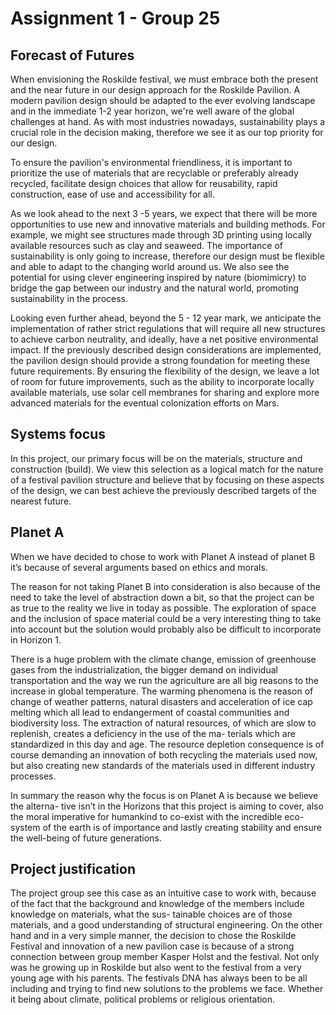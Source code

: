 # Assignment 1 - Group 25

## Forecast of Futures

When envisioning the Roskilde festival, we must embrace both the present and the near future in our design approach for the Roskilde Pavilion. 
A modern pavilion design should be adapted to the ever evolving landscape and in the immediate 1-2 year horizon, we're well aware of the global 
challenges at hand. As with most industries nowadays, sustainability plays a crucial role in the decision making, therefore we see it as our top 
priority for our design.

To ensure the pavilion's environmental friendliness, it is important to prioritize the use of materials that are recyclable or preferably already 
recycled, facilitate design choices that allow for reusability, rapid construction, ease of use and accessibility for all.

As we look ahead to the next 3 -5  years, we expect that there will be more opportunities to use new and innovative materials and building methods. 
For example, we might see structures made through 3D printing using locally available resources such as clay and seaweed. The importance of sustainability 
is only going to increase, therefore our design must be flexible and able to adapt to the changing world around us. We also see the potential for using 
clever engineering inspired by nature (biomimicry) to bridge the gap between our industry and the natural world, promoting sustainability in the process.

Looking even further ahead, beyond the 5 - 12 year mark, we anticipate the implementation of rather strict regulations that will require all new structures 
to achieve carbon neutrality, and ideally, have a net positive environmental impact. If the previously described design considerations are implemented, 
the pavilion design should provide a strong foundation for meeting these future requirements. By ensuring the flexibility of the design, we leave a lot of 
room for future improvements, such as the ability to incorporate locally available materials, use solar cell membranes for sharing and explore more advanced 
materials for the eventual colonization efforts on Mars.

## Systems focus

In this project, our primary focus will be on the materials, structure and construction (build). We
view this selection as a logical match for the nature of a festival pavilion structure and believe
that by focusing on these aspects of the design, we can best achieve the previously described
targets of the nearest future.

## Planet A

When we have decided to chose to work with Planet A instead of planet B it’s because of several
arguments based on ethics and morals. 

The reason for not taking Planet B into consideration is also because of the need to take
the level of abstraction down a bit, so that the project can be as true to the reality we live in
today as possible. The exploration of space and the inclusion of space material could be a
very interesting thing to take into account but the solution would probably also be difficult to
incorporate in Horizon 1.  

There is a huge problem with the climate change, emission of greenhouse gases from the
industrialization, the bigger demand on individual transportation and the way we run the agriculture are 
all big reasons to the increase in global temperature. The warming phenomena is
the reason of change of weather patterns, natural disasters and acceleration of ice cap melting
which all lead to endangerment of coastal communities and biodiversity loss. The extraction
of natural resources, of which are slow to replenish, creates a deficiency in the use of the ma-
terials which are standardized in this day and age. The resource depletion consequence is of
course demanding an innovation of both recycling the materials used now, but also creating new
standards of the materials used in different industry processes.  

In summary the reason why the focus is on Planet A is because we believe the alterna-
tive isn’t in the Horizons that this project is aiming to cover, also the moral imperative for
humankind to co-exist with the incredible eco-system of the earth is of importance and lastly
creating stability and ensure the well-being of future generations.

## Project justification

The project group see this case as an intuitive case to work with, because of the fact that
the background and knowledge of the members include knowledge on materials, what the sus-
tainable choices are of those materials, and a good understanding of structural engineering. On
the other hand and in a very simple manner, the decision to chose the Roskilde Festival and
innovation of a new pavilion case is because of a strong connection between group member
Kasper Holst and the festival. Not only was he growing up in Roskilde but also went to the
festival from a very young age with his parents. The festivals DNA has always been to be all
including and trying to find new solutions to the problems we face. Whether it being about
climate, political problems or religious orientation.

